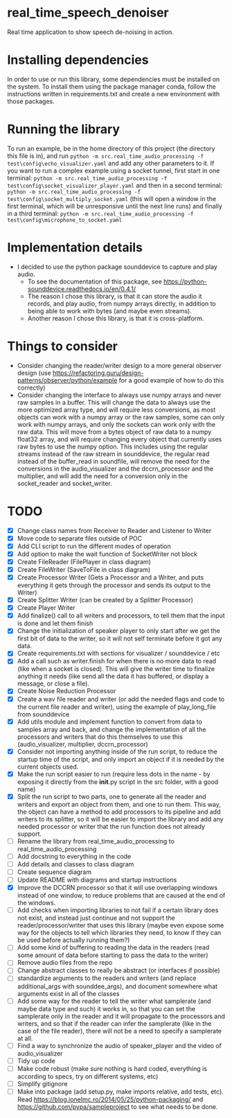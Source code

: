 # real_time_speech_denoiser
Real time application to show speech de-noising in action.

# Installing dependencies
In order to use or run this library, some dependencies must be installed on the system. To install
them using the package manager conda, follow the instructions written in requirements.txt and create
a new environment with those packages.

# Running the library
To run an example, be in the home directory of this project (the directory this file is in), and run
```python -m src.real_time_audio_processing -f test\config\echo_visualizer.yaml```
and add any other parameters to it.
If you want to run a complex example using a socket tunnel, first start in one terminal:
```python -m src.real_time_audio_processing -f test\config\socket_visualizer_player.yaml```
and then in a second terminal:
```python -m src.real_time_audio_processing -f test\config\socket_multiply_socket.yaml```
(this will open a window in the first terminal, which will be unresponsive until the next line runs)
and finally in a third terminal:
```python -m src.real_time_audio_processing -f test\config\microphone_to_socket.yaml```

# Implementation details

- I decided to use the python package sounddevice to capture and play audio.
  - To see the documentation of this package, see  https://python-sounddevice.readthedocs.io/en/0.4.1/
  - The reason I chose this library, is that it can store the audio it records,
      and play audio, from numpy arrays directly, in addition to being able to
      work with bytes (and maybe even streams).
  - Another reason I chose this library, is that it is cross-platform.

# Things to consider
- Consider changing the reader/writer design to a more general observer design (use https://refactoring.guru/design-patterns/observer/python/example for a good example of how to do this correctly)
- Consider changing the interface to always use numpy arrays and never raw samples in a buffer. This will change the data to always use the more optimized array type, and will require less conversions, as most objects can work with a numpy array or the raw samples, some can only work with numpy arrays, and only the sockets can work only with the raw data. This will move from a bytes object of raw data to a numpy float32 array, and will require changing every object that currently uses raw bytes to use the numpy option. This includes using the regular streams instead of the raw stream in sounddevice, the regular read instead of the buffer_read in soundfile, will remove the need for the conversions in the audio_visualizer and the dccrn_processor and the multiplier, and will add the need for a conversion only in the socket_reader and socket_writer.

# TODO
- [x] Change class names from Receiver to Reader and Listener to Writer
- [x] Move code to separate files outside of POC
- [x] Add CLI script to run the different modes of operation
- [x] Add option to make the wait function of SocketWriter not block
- [x] Create FileReader (FilePlayer in class diagram)
- [x] Create FileWriter (SaveToFile in class diagram)
- [x] Create Processor Writer (Gets a Processor and a Writer, and puts everything it gets through the processor and sends its output to the Writer)
- [x] Create Splitter Writer (can be created by a Splitter Processor)
- [x] Create Player Writer
- [x] Add finalize() call to all writers and processors, to tell them that the input is done and let them finish
- [x] Change the initialization of speaker player to only start after we get the first bit of data to the writer, so it will not self terminate before it got any data.
- [x] Create requirements.txt with sections for visualizer / sounddevice / etc
- [x] Add a call such as writer.finish for when there is no more data to read (like when a socket is closed). This will give the writer time to finalize anything it needs (like send all the data it has buffered, or display a message, or close a file).
- [x] Create Noise Reduction Processor
- [x] Create a wav file reader and writer (or add the needed flags and code to the current file reader and writer), using the example of play_long_file from sounddevice
- [x] Add utils module and implement function to convert from data to samples array and back, and change the implementation of all the processors and writers that do this themselves to use this (audio_visualizer, multiplier, dccrn_processor)
- [x] Consider not importing anything inside of the run script, to reduce the startup time of the script, and only import an object if it is needed by the current objects used.
- [x] Make the run script easier to run (require less dots in the name - by exposing it directly from the __init__.py script in the src folder, with a good name)
- [x] Split the run script to two parts, one to generate all the reader and writers and export an object from them, and one to run them. This way, the object can have a method to add processors to its pipeline and add writers to its splitter, so it will be easier to import the library and add any needed processor or writer that the run function does not already support.
- [ ] Rename the library from real_time_audio_processing to real_time_audio_processing
- [ ] Add docstring to everything in the code
- [ ] Add details and classes to class diagram
- [ ] Create sequence diagram
- [ ] Update README with diagrams and startup instructions
- [x] Improve the DCCRN processor so that it will use overlapping windows instead of one window, to reduce problems that are caused at the end of the windows.
- [ ] Add checks when importing libraries to not fail if a certain library does not exist, and instead just continue and not support the reader/processor/writer that uses this library (maybe even expose some way for the objects to tell which libraries they need, to know if they can be used before actually running them?)
- [ ] Add some kind of buffering to reading the data in the readers (read some amount of data before starting to pass the data to the writer)
- [ ] Remove audio files from the repo
- [ ] Change abstract classes to really be abstract (or interfaces if possible)
- [ ] standardize arguments to the readers and writers (and replace additional_args with sounddee_args), and document somewhere what arguments exist in all of the classes
- [ ] Add some way for the reader to tell the writer what samplerate (and maybe data type and such) it works in, so that you can set the samplerate only in the reader and it will propagate to the processors and writers, and so that if the reader can infer the samplerate (like in the case of the file reader), there will not be a need to specify a samplerate at all.
- [ ] Find a way to synchronize the audio of speaker_player and the video of audio_visualizer
- [ ] Tidy up code
- [ ] Make code robust (make sure nothing is hard coded, everything is according to specs, try on different systems, etc)
- [ ] Simplify gitignore
- [ ] Make into package (add setup.py, make imports relative, add tests, etc). Read https://blog.ionelmc.ro/2014/05/25/python-packaging/ and https://github.com/pypa/sampleproject to see what needs to be done.